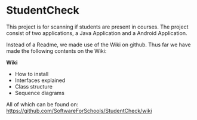 # StudentCheck #
This project is for scanning if students are present in courses. The project consist of two applications, a Java Application and a Android Application.

Instead of a Readme, we made use of the Wiki on github.
Thus far we have made the following contents on the Wiki:

**Wiki**
* How to install
* Interfaces explained
* Class structure
* Sequence diagrams

All of which can be found on:
https://github.com/SoftwareForSchools/StudentCheck/wiki
